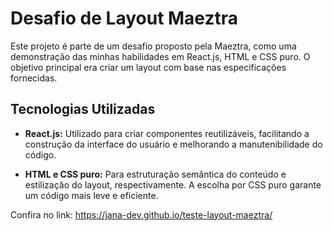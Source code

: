 # Desafio de Layout Maeztra

Este projeto é parte de um desafio proposto pela Maeztra, como uma demonstração das minhas habilidades em React.js, HTML e CSS puro. O objetivo principal era criar um layout com base nas especificações fornecidas.

## Tecnologias Utilizadas

- **React.js:** Utilizado para criar componentes reutilizáveis, facilitando a construção da interface do usuário e melhorando a manutenibilidade do código.

- **HTML e CSS puro:** Para estruturação semântica do conteúdo e estilização do layout, respectivamente. A escolha por CSS puro garante um código mais leve e eficiente.

Confira no link: https://jana-dev.github.io/teste-layout-maeztra/





